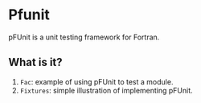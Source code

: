 # Pfunit
pFUnit is a unit testing framework for Fortran.

## What is it?
1. `Fac`: example of using pFUnit to test a module.
1. `Fixtures`: simple illustration of implementing pFUnit.
